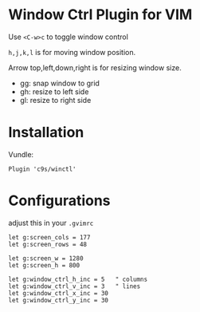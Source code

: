 

Window Ctrl Plugin for VIM
==========================

Use `<C-w>c` to toggle window control

`h,j,k,l` is for moving window position.

Arrow top,left,down,right is for resizing window size.

- gg: snap window to grid
- gh: resize to left side
- gl: resize to right side

Installation
==============

Vundle:

```vim
Plugin 'c9s/winctl'
```


Configurations
==============

adjust this in your `.gvimrc`

    let g:screen_cols = 177
    let g:screen_rows = 48

    let g:screen_w = 1280
    let g:screen_h = 800

    let g:window_ctrl_h_inc = 5   " columns
    let g:window_ctrl_v_inc = 3   " lines
    let g:window_ctrl_x_inc = 30
    let g:window_ctrl_y_inc = 30

